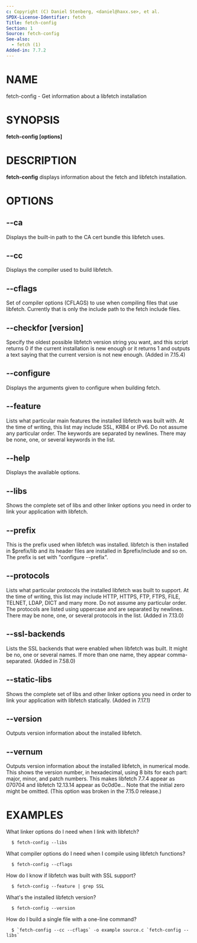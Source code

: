 ```yaml
---
c: Copyright (C) Daniel Stenberg, <daniel@haxx.se>, et al.
SPDX-License-Identifier: fetch
Title: fetch-config
Section: 1
Source: fetch-config
See-also:
  - fetch (1)
Added-in: 7.7.2
---
```


# NAME

fetch-config - Get information about a libfetch installation

# SYNOPSIS

**fetch-config [options]**

# DESCRIPTION

**fetch-config**
displays information about the fetch and libfetch installation.

# OPTIONS

## --ca

Displays the built-in path to the CA cert bundle this libfetch uses.

## --cc

Displays the compiler used to build libfetch.

## --cflags

Set of compiler options (CFLAGS) to use when compiling files that use
libfetch. Currently that is only the include path to the fetch include files.

## --checkfor [version]

Specify the oldest possible libfetch version string you want, and this script
returns 0 if the current installation is new enough or it returns 1 and
outputs a text saying that the current version is not new enough. (Added in
7.15.4)

## --configure

Displays the arguments given to configure when building fetch.

## --feature

Lists what particular main features the installed libfetch was built with. At
the time of writing, this list may include SSL, KRB4 or IPv6. Do not assume
any particular order. The keywords are separated by newlines. There may be
none, one, or several keywords in the list.

## --help

Displays the available options.

## --libs

Shows the complete set of libs and other linker options you need in order to
link your application with libfetch.

## --prefix

This is the prefix used when libfetch was installed. libfetch is then installed
in $prefix/lib and its header files are installed in $prefix/include and so
on. The prefix is set with "configure --prefix".

## --protocols

Lists what particular protocols the installed libfetch was built to support. At
the time of writing, this list may include HTTP, HTTPS, FTP, FTPS, FILE,
TELNET, LDAP, DICT and many more. Do not assume any particular order. The
protocols are listed using uppercase and are separated by newlines. There may
be none, one, or several protocols in the list. (Added in 7.13.0)

## --ssl-backends

Lists the SSL backends that were enabled when libfetch was built. It might be
no, one or several names. If more than one name, they appear comma-separated.
(Added in 7.58.0)

## --static-libs

Shows the complete set of libs and other linker options you need in order to
link your application with libfetch statically. (Added in 7.17.1)

## --version

Outputs version information about the installed libfetch.

## --vernum

Outputs version information about the installed libfetch, in numerical mode.
This shows the version number, in hexadecimal, using 8 bits for each part:
major, minor, and patch numbers. This makes libfetch 7.7.4 appear as 070704 and
libfetch 12.13.14 appear as 0c0d0e... Note that the initial zero might be
omitted. (This option was broken in the 7.15.0 release.)

# EXAMPLES

What linker options do I need when I link with libfetch?
~~~
  $ fetch-config --libs
~~~
What compiler options do I need when I compile using libfetch functions?
~~~
  $ fetch-config --cflags
~~~
How do I know if libfetch was built with SSL support?
~~~
  $ fetch-config --feature | grep SSL
~~~
What's the installed libfetch version?
~~~
  $ fetch-config --version
~~~
How do I build a single file with a one-line command?
~~~
  $ `fetch-config --cc --cflags` -o example source.c `fetch-config --libs`
~~~
